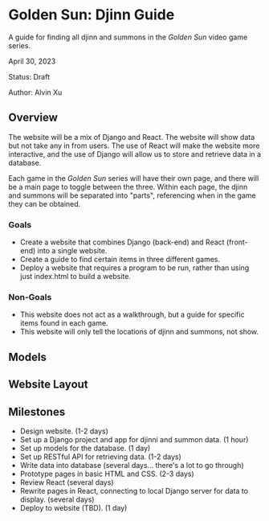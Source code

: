 # Golden Sun: Djinn Guide

A guide for finding all djinn and summons in the *Golden Sun* video game series.

April 30, 2023

Status: Draft

Author: Alvin Xu

## Overview

The website will be a mix of Django and React. The website will show data but not take any in from users.
The use of React will make the website more interactive, and the use of Django will allow us to store and retrieve data in a database.

Each game in the *Golden Sun* series will have their own page, and there will be a main page to toggle between the three.
Within each page, the djinn and summons will be separated into "parts", referencing when in the game they can be obtained.

### Goals

* Create a website that combines Django (back-end) and React (front-end) into a single website.
* Create a guide to find certain items in three different games.
* Deploy a website that requires a program to be run, rather than using just index.html to build a website.

### Non-Goals

* This website does not act as a walkthrough, but a guide for specific items found in each game.
* This website will only tell the locations of djinn and summons, not show.

## Models

## Website Layout

## Milestones
* Design website. (1-2 days)
* Set up a Django project and app for djinni and summon data. (1 hour)
* Set up models for the database. (1 day)
* Set up RESTful API for retrieving data. (1-2 days)
* Write data into database (several days... there's a lot to go through)
* Prototype pages in basic HTML and CSS. (2-3 days)
* Review React (several days)
* Rewrite pages in React, connecting to local Django server for data to display. (several days)
* Deploy to website (TBD). (1 day)
